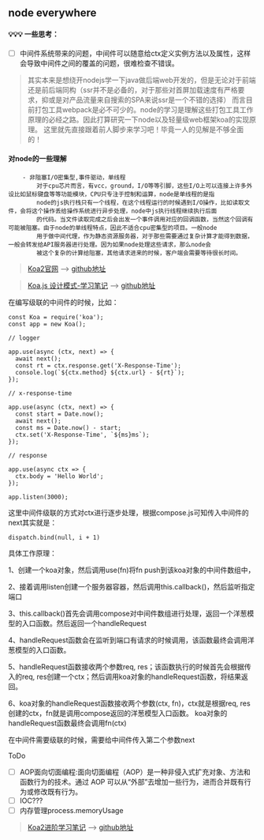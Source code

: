 ## node everywhere

#### 💡💡💡 一些思考：
- [ ] 中间件系统带来的问题，中间件可以随意给ctx定义实例方法以及属性，这样会导致中间件之间的覆盖的问题，很难检查不错误。

> 其实本来是想绕开nodejs学一下java做后端web开发的，但是无论对于前端还是前后端同构（ssr并不是必备的，对于那些对首屏加载速度有严格要求，抑或是对产品流量来自搜索的SPA来说ssr是一个不错的选择）
而言目前打包工具webpack是必不可少的。node的学习是理解这些打包工具工作原理的必经之路。因此打算研究一下node以及轻量级web框架koa的实现原理。
这里就先直接跟着前人脚步来学习吧！毕竟一人的见解是不够全面的！

#### 对node的一些理解
        - 非阻塞I/O密集型,事件驱动，单线程
            对于cpu芯片而言，有vcc，ground，I/O等等引脚，这些I/O上可以连接上许多外设比如鼠标键盘等等功能模块，CPU只专注于控制和运算，node是单线程的是指
            node的js执行栈只有一个线程，在这个线程运行的时候遇到I/O操作，比如读取文件，会将这个操作丢给操作系统进行异步处理，node中js执行线程继续执行后面
            的代码。当文件读取完成之后会出发一个事件调用对应的回调函数，当然这个回调有可能被阻塞。由于node的单线程特点，因此不适合cpu密集型的项目。一般node
            用于做中间代理，作为静态资源服务器，对于那些需要通过复杂计算才能得到数据，一般会转发给API服务器进行处理。因为如果node处理这些请求，那么node会
            被这个复杂的计算给阻塞，其他请求进来的时候，客户端会需要等待很长时间。

> [Koa2官网](https://koa.bootcss.com/) ——> [github地址](https://github.com/koajs/koa)

> [Koa.js 设计模式-学习笔记](https://chenshenhai.github.io/koajs-design-note/) ——> [github地址](https://github.com/chenshenhai/koajs-design-note)

在编写级联的中间件的时候，比如：

    const Koa = require('koa');
    const app = new Koa();

    // logger

    app.use(async (ctx, next) => {
      await next();
      const rt = ctx.response.get('X-Response-Time');
      console.log(`${ctx.method} ${ctx.url} - ${rt}`);
    });

    // x-response-time

    app.use(async (ctx, next) => {
      const start = Date.now();
      await next();
      const ms = Date.now() - start;
      ctx.set('X-Response-Time', `${ms}ms`);
    });

    // response

    app.use(async ctx => {
      ctx.body = 'Hello World';
    });

    app.listen(3000);

这里中间件级联的方式对ctx进行逐步处理，根据compose.js可知传入中间件的next其实就是：

    dispatch.bind(null, i + 1)

具体工作原理：

1、创建一个koa对象，然后调用use(fn)将fn push到该koa对象的中间件数组中，

2、接着调用listen创建一个服务器容器，然后调用this.callback()，然后监听指定端口

3、this.callback()首先会调用compose对中间件数组进行处理，返回一个洋葱模型的入口函数。然后返回一个handleRequest

4、handleRequest函数会在监听到端口有请求的时候调用，该函数最终会调用洋葱模型的入口函数。

5、handleRequest函数接收两个参数req, res；该函数执行的时候首先会根据传入的req, res创建一个ctx；然后调用koa对象的handleRequest函数，将结果返回。

6、koa对象的handleRequest函数接收两个参数(ctx, fn)，ctx就是根据req, res创建的ctx，fn就是调用compose返回的洋葱模型入口函数。
   koa对象的handleRequest函数最终会调用fn(ctx)

在中间件需要级联的时候，需要给中间件传入第二个参数next


ToDo

- [ ] AOP面向切面编程:面向切面编程（AOP）是一种非侵入式扩充对象、方法和函数行为的技术。通过 AOP 可以从“外部”去增加一些行为，进而合并既有行为或修改既有行为。
- [ ] IOC???
- [ ] 内存管理process.memoryUsage

> [Koa2进阶学习笔记](https://chenshenhai.github.io/koa2-note/) ——> [github地址](https://github.com/chenshenhai/koa2-note)